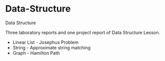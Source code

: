 # Data-Structure
Data Structure

Three laboratory reports and one project report of Data Structure Lesson.

- Linear List - Josephus Problem
- String - Approximate string matching
- Graph - Hamilton Path
